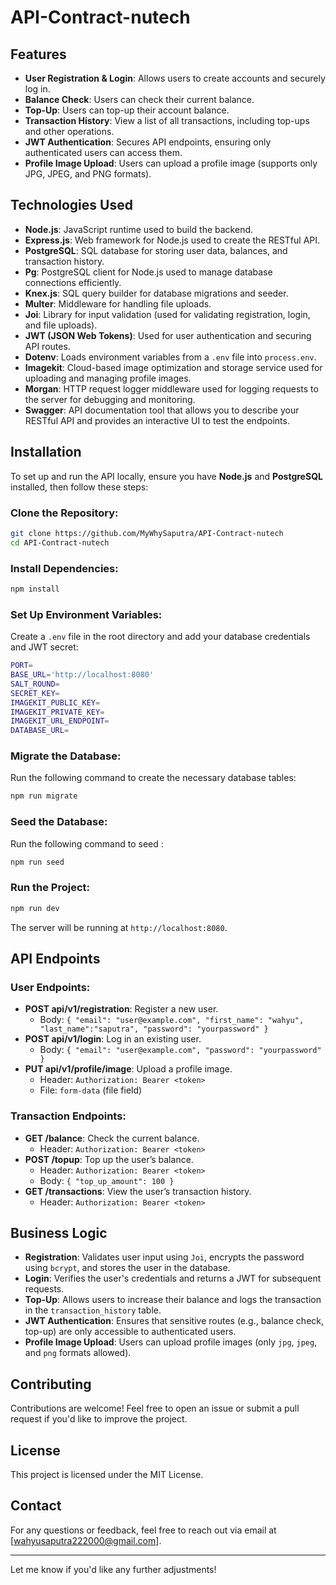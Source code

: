 # API-Contract-nutech

## Features
- **User Registration & Login**: Allows users to create accounts and securely log in.
- **Balance Check**: Users can check their current balance.
- **Top-Up**: Users can top-up their account balance.
- **Transaction History**: View a list of all transactions, including top-ups and other operations.
- **JWT Authentication**: Secures API endpoints, ensuring only authenticated users can access them.
- **Profile Image Upload**: Users can upload a profile image (supports only JPG, JPEG, and PNG formats).

## Technologies Used
- **Node.js**: JavaScript runtime used to build the backend.
- **Express.js**: Web framework for Node.js used to create the RESTful API.
- **PostgreSQL**: SQL database for storing user data, balances, and transaction history.
- **Pg**: PostgreSQL client for Node.js used to manage database connections efficiently.
- **Knex.js**: SQL query builder for database migrations and seeder.
- **Multer**: Middleware for handling file uploads.
- **Joi**: Library for input validation (used for validating registration, login, and file uploads).
- **JWT (JSON Web Tokens)**: Used for user authentication and securing API routes.
- **Dotenv**: Loads environment variables from a `.env` file into `process.env`.
- **Imagekit**: Cloud-based image optimization and storage service used for uploading and managing profile images.
- **Morgan**: HTTP request logger middleware used for logging requests to the server for debugging and monitoring.
- **Swagger**: API documentation tool that allows you to describe your RESTful API and provides an interactive UI to test the endpoints.

## Installation

To set up and run the API locally, ensure you have **Node.js** and **PostgreSQL** installed, then follow these steps:

### Clone the Repository:
```bash
git clone https://github.com/MyWhySaputra/API-Contract-nutech
cd API-Contract-nutech
```

### Install Dependencies:
```bash
npm install
```

### Set Up Environment Variables:
Create a `.env` file in the root directory and add your database credentials and JWT secret:
```bash
PORT=
BASE_URL='http://localhost:8080'
SALT_ROUND=
SECRET_KEY=
IMAGEKIT_PUBLIC_KEY=
IMAGEKIT_PRIVATE_KEY=
IMAGEKIT_URL_ENDPOINT=
DATABASE_URL=
```

### Migrate the Database:
Run the following command to create the necessary database tables:
```bash
npm run migrate
```

### Seed the Database:
Run the following command to seed :
``` bash
npm run seed
```

### Run the Project:
```bash
npm run dev
```
The server will be running at `http://localhost:8080`.

## API Endpoints

### User Endpoints:
- **POST api/v1/registration**: Register a new user.
  - Body: `{ "email": "user@example.com", "first_name": "wahyu", "last_name":"saputra", "password": "yourpassword" }`
- **POST api/v1/login**: Log in an existing user.
  - Body: `{ "email": "user@example.com", "password": "yourpassword" }`
- **PUT api/v1/profile/image**: Upload a profile image.
  - Header: `Authorization: Bearer <token>`
  - File: `form-data` (file field)

### Transaction Endpoints:
- **GET /balance**: Check the current balance.
  - Header: `Authorization: Bearer <token>`
- **POST /topup**: Top up the user’s balance.
  - Header: `Authorization: Bearer <token>`
  - Body: `{ "top_up_amount": 100 }`
- **GET /transactions**: View the user’s transaction history.
  - Header: `Authorization: Bearer <token>`

## Business Logic
- **Registration**: Validates user input using `Joi`, encrypts the password using `bcrypt`, and stores the user in the database.
- **Login**: Verifies the user's credentials and returns a JWT for subsequent requests.
- **Top-Up**: Allows users to increase their balance and logs the transaction in the `transaction_history` table.
- **JWT Authentication**: Ensures that sensitive routes (e.g., balance check, top-up) are only accessible to authenticated users.
- **Profile Image Upload**: Users can upload profile images (only `jpg`, `jpeg`, and `png` formats allowed).

## Contributing
Contributions are welcome! Feel free to open an issue or submit a pull request if you'd like to improve the project.

## License
This project is licensed under the MIT License.

## Contact
For any questions or feedback, feel free to reach out via email at [wahyusaputra222000@gmail.com].

---

Let me know if you'd like any further adjustments!